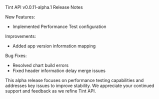 Tint API v0.0.11-alpha.1 Release Notes

New Features:
- Implemented Performance Test configuration

Improvements:
- Added app version information mapping

Bug Fixes:
- Resolved chart build errors
- Fixed header information delay merge issues

This alpha release focuses on performance testing capabilities and addresses key issues to improve stability. We appreciate your continued support and feedback as we refine Tint API.